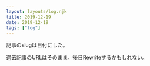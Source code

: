 ```yaml
---
layout: layouts/log.njk
title: 2019-12-19
date: 2019-12-19
tags: ["log"]
---
```


記事のslugは日付にした。

過去記事のURLはそのまま。後日Rewriteするかもしれない。
